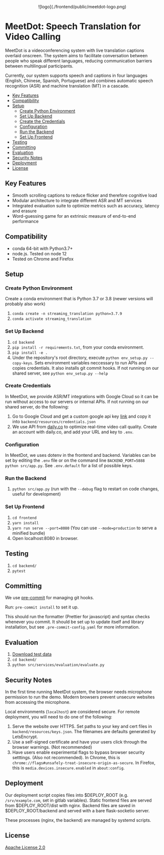 <div align="center">
![logo](./frontend/public/meetdot-logo.png)
</div>

# MeetDot: Speech Translation for Video Calling

MeetDot is a videoconferencing system with live translation captions overlaid onscreen.
The system aims to facilitate conversation between people who speak different languages,
reducing communication barriers between multilingual participants.

Currently, our system supports speech and captions in four languages (English, Chinese, Spanish, Portuguese)
and combines automatic speech recognition (ASR) and machine translation (MT) in a cascade.

- [Key Features](#key-features)
- [Compatibility](#compatibility)
- [Setup](#setup)
  - [Create Python Environment](#create-python-environment)
  - [Set Up Backend](#set-up-backend)
  - [Create the Credentials](#create-the-credentials)
  - [Configuration](#configuration)
  - [Run the Backend](#run-the-backend)
  - [Set Up Frontend](#set-up-frontend)
- [Testing](#testing)
- [Committing](#committing)
- [Evaluation](#evaluation)
- [Security Notes](#security-notes)
- [Deployment](#deployment)
- [License](#license)

## Key Features

- Smooth scrolling captions to reduce flicker and therefore cognitive load
- Modular architecture to integrate different ASR and MT services
- Integrated evaluation suite to optimize metrics such as accuracy, latency and erasure
- Word-guessing game for an extrinsic measure of end-to-end performance

## Compatibility

- conda 64-bit with Python3.7+
- node.js. Tested on node 12
- Tested on Chrome and Firefox

## Setup

### Create Python Environment

Create a conda environment that is Python 3.7 or 3.8 (newer versions will probably also work)

1. `conda create -n streaming_translation python=3.7.9`
2. `conda activate streaming_translation`

### Set Up Backend

1. `cd backend`
2. `pip install -r requirements.txt`, from your conda environment.
3. `pip install -e .`
4. Under the repository's root directory, execute `python env_setup.py --copy-keys`. Sets environment variables neccessary to run APIs and copies credentials. It also installs git commit hooks. If not running on our shared server, see `python env_setup.py --help`

### Create Credentials

In MeetDot, we provide ASR/MT integrations with Google Cloud so it can be run without access to our servers or internal APIs.
If not running on our shared server, do the following:

1. Go to Google Cloud and get a custom google api key [link](https://cloud.google.com/docs/authentication/getting-started) and copy it into `backend/resources/credentials.json`
2. We use API from [daily.co](https://www.daily.co) to optimize real-time video call quality. Create an account with daily.co, and add your URL and key to `.env`.

### Configuration

In MeetDot, we uses dotenv in the frontend and backend.
Variables can be set by editing the `.env` file or on the command line `BACKEND_PORT=5888 python src/app.py`.
See `.env.default` for a list of possible keys.

### Run the Backend

1. `python src/app.py` (run with the `--debug` flag to restart on code changes, useful for development)

### Set Up Frontend

1. `cd frontend`
2. `yarn install`
3. `yarn run serve --port=8080` (You can use `--mode=production` to serve a minified bundle)
4. Open localhost:8080 in browser.

## Testing

1. `cd backend/`
2. `pytest`

## Committing

We use [pre-commit](https://pre-commit.com/) for managing git hooks.

Run: `pre-commit install` to set it up.

This should run the formatter (Prettier for javascript) and syntax checks whenever you commit.
It should be set up to update itself and library installation, but see `.pre-commit-config.yaml` for more information.

## Evaluation

1. [Download test data](./backend/src/services/evaluation/)
2. `cd backend/`
3. `python src/services/evaluation/evaluate.py`

## Security Notes

In the first time running MeetDot system, the browser needs microphone permission to run the demo. Modern browsers prevent unsecure websites from accessing the microphone.

Local environments (`localhost`) are considered secure. For remote deployment, you will need to do one of the following:

1. Serve the website over HTTPS. Set paths to your key and cert files in `backend/resources/keys.json`. The filenames are defaults generated by LetsEncrypt.
2. Use a self-signed certificate and have your users click through the browser warnings. (Not recommended)
3. Have users enable experimental flags to bypass browser security setttings. (Also not recommended). In Chrome, this is `chrome://flags#unsafely-treat-insecure-origin-as-secure`. In Firefox, this is `media.devices.insecure.enabled` in `about:config`.

## Deployment

Our deployment script copies files into $DEPLOY_ROOT (e.g. `/srv/example.com`, set in gitlab variables).
Static frontend files are served from $DEPLOY_ROOT/dist with nginx.
Backend files are saved in $DEPLOY_ROOT/backend and served with a bare flask-socketio server.

These processes (nginx, the backend) are managed by systemd scripts.

## License

[Apache License 2.0](LICENSE)
